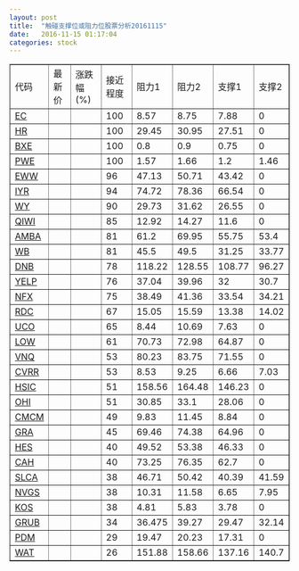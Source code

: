 ```yaml
---
layout: post
title:  "触碰支撑位或阻力位股票分析20161115"
date:   2016-11-15 01:17:04
categories: stock
---
```

<script type="text/javascript">
var stockList = []
stockList.push('gb_ec');
stockList.push('gb_hr');
stockList.push('gb_bxe');
stockList.push('gb_pwe');
stockList.push('gb_eww');
stockList.push('gb_iyr');
stockList.push('gb_wy');
stockList.push('gb_qiwi');
stockList.push('gb_amba');
stockList.push('gb_wb');
stockList.push('gb_dnb');
stockList.push('gb_yelp');
stockList.push('gb_nfx');
stockList.push('gb_rdc');
stockList.push('gb_uco');
stockList.push('gb_low');
stockList.push('gb_vnq');
stockList.push('gb_cvrr');
stockList.push('gb_hsic');
stockList.push('gb_ohi');
stockList.push('gb_cmcm');
stockList.push('gb_gra');
stockList.push('gb_hes');
stockList.push('gb_cah');
stockList.push('gb_slca');
stockList.push('gb_nvgs');
stockList.push('gb_kos');
stockList.push('gb_grub');
stockList.push('gb_pdm');
stockList.push('gb_wat');
</script>
<table border="1">
 <tr>
 <td>代码</td>
 <td>最新价</td>
 <td>涨跌幅(%)</td>
 <td>接近程度</td>
 <td>阻力1</td>
 <td>阻力2</td>
 <td>支撑1</td>
 <td>支撑2</td>
</tr>
  <tr id="ec" class="green">
  <td><a href="http://stock.finance.sina.com.cn/usstock/quotes/EC.html" target="_blank">EC</a></td><td></td><td></td><td>100</td><td>8.57</td><td>8.75</td><td>7.88</td><td>0</td></tr>
  <tr id="hr" class="green">
  <td><a href="http://stock.finance.sina.com.cn/usstock/quotes/HR.html" target="_blank">HR</a></td><td></td><td></td><td>100</td><td>29.45</td><td>30.95</td><td>27.51</td><td>0</td></tr>
  <tr id="bxe" class="green">
  <td><a href="http://stock.finance.sina.com.cn/usstock/quotes/BXE.html" target="_blank">BXE</a></td><td></td><td></td><td>100</td><td>0.8</td><td>0.9</td><td>0.75</td><td>0</td></tr>
  <tr id="pwe" class="red">
  <td><a href="http://stock.finance.sina.com.cn/usstock/quotes/PWE.html" target="_blank">PWE</a></td><td></td><td></td><td>100</td><td>1.57</td><td>1.66</td><td>1.2</td><td>1.46</td></tr>
  <tr id="eww" class="green">
  <td><a href="http://stock.finance.sina.com.cn/usstock/quotes/EWW.html" target="_blank">EWW</a></td><td></td><td></td><td>96</td><td>47.13</td><td>50.71</td><td>43.42</td><td>0</td></tr>
  <tr id="iyr" class="red">
  <td><a href="http://stock.finance.sina.com.cn/usstock/quotes/IYR.html" target="_blank">IYR</a></td><td></td><td></td><td>94</td><td>74.72</td><td>78.36</td><td>66.54</td><td>0</td></tr>
  <tr id="wy" class="red">
  <td><a href="http://stock.finance.sina.com.cn/usstock/quotes/WY.html" target="_blank">WY</a></td><td></td><td></td><td>90</td><td>29.73</td><td>31.62</td><td>26.55</td><td>0</td></tr>
  <tr id="qiwi" class="red">
  <td><a href="http://stock.finance.sina.com.cn/usstock/quotes/QIWI.html" target="_blank">QIWI</a></td><td></td><td></td><td>85</td><td>12.92</td><td>14.27</td><td>11.6</td><td>0</td></tr>
  <tr id="amba" class="red">
  <td><a href="http://stock.finance.sina.com.cn/usstock/quotes/AMBA.html" target="_blank">AMBA</a></td><td></td><td></td><td>81</td><td>61.2</td><td>69.95</td><td>55.75</td><td>53.4</td></tr>
  <tr id="wb" class="red">
  <td><a href="http://stock.finance.sina.com.cn/usstock/quotes/WB.html" target="_blank">WB</a></td><td></td><td></td><td>81</td><td>45.5</td><td>49.5</td><td>31.25</td><td>33.77</td></tr>
  <tr id="dnb" class="red">
  <td><a href="http://stock.finance.sina.com.cn/usstock/quotes/DNB.html" target="_blank">DNB</a></td><td></td><td></td><td>78</td><td>118.22</td><td>128.55</td><td>108.77</td><td>96.27</td></tr>
  <tr id="yelp" class="red">
  <td><a href="http://stock.finance.sina.com.cn/usstock/quotes/YELP.html" target="_blank">YELP</a></td><td></td><td></td><td>76</td><td>37.04</td><td>39.96</td><td>32</td><td>30.7</td></tr>
  <tr id="nfx" class="green">
  <td><a href="http://stock.finance.sina.com.cn/usstock/quotes/NFX.html" target="_blank">NFX</a></td><td></td><td></td><td>75</td><td>38.49</td><td>41.36</td><td>33.54</td><td>34.21</td></tr>
  <tr id="rdc" class="red">
  <td><a href="http://stock.finance.sina.com.cn/usstock/quotes/RDC.html" target="_blank">RDC</a></td><td></td><td></td><td>67</td><td>15.05</td><td>15.59</td><td>13.38</td><td>14.02</td></tr>
  <tr id="uco" class="green">
  <td><a href="http://stock.finance.sina.com.cn/usstock/quotes/UCO.html" target="_blank">UCO</a></td><td></td><td></td><td>65</td><td>8.44</td><td>10.69</td><td>7.63</td><td>0</td></tr>
  <tr id="low" class="red">
  <td><a href="http://stock.finance.sina.com.cn/usstock/quotes/LOW.html" target="_blank">LOW</a></td><td></td><td></td><td>61</td><td>70.73</td><td>72.98</td><td>64.87</td><td>0</td></tr>
  <tr id="vnq" class="green">
  <td><a href="http://stock.finance.sina.com.cn/usstock/quotes/VNQ.html" target="_blank">VNQ</a></td><td></td><td></td><td>53</td><td>80.23</td><td>83.75</td><td>71.55</td><td>0</td></tr>
  <tr id="cvrr" class="red">
  <td><a href="http://stock.finance.sina.com.cn/usstock/quotes/CVRR.html" target="_blank">CVRR</a></td><td></td><td></td><td>53</td><td>8.53</td><td>9.25</td><td>6.66</td><td>7.03</td></tr>
  <tr id="hsic" class="red">
  <td><a href="http://stock.finance.sina.com.cn/usstock/quotes/HSIC.html" target="_blank">HSIC</a></td><td></td><td></td><td>51</td><td>158.56</td><td>164.48</td><td>146.23</td><td>0</td></tr>
  <tr id="ohi" class="green">
  <td><a href="http://stock.finance.sina.com.cn/usstock/quotes/OHI.html" target="_blank">OHI</a></td><td></td><td></td><td>51</td><td>30.85</td><td>33.1</td><td>28.06</td><td>0</td></tr>
  <tr id="cmcm" class="red">
  <td><a href="http://stock.finance.sina.com.cn/usstock/quotes/CMCM.html" target="_blank">CMCM</a></td><td></td><td></td><td>49</td><td>9.83</td><td>11.45</td><td>8.84</td><td>0</td></tr>
  <tr id="gra" class="red">
  <td><a href="http://stock.finance.sina.com.cn/usstock/quotes/GRA.html" target="_blank">GRA</a></td><td></td><td></td><td>45</td><td>69.46</td><td>74.38</td><td>64.96</td><td>0</td></tr>
  <tr id="hes" class="green">
  <td><a href="http://stock.finance.sina.com.cn/usstock/quotes/HES.html" target="_blank">HES</a></td><td></td><td></td><td>40</td><td>49.52</td><td>53.38</td><td>46.33</td><td>0</td></tr>
  <tr id="cah" class="red">
  <td><a href="http://stock.finance.sina.com.cn/usstock/quotes/CAH.html" target="_blank">CAH</a></td><td></td><td></td><td>40</td><td>73.25</td><td>76.35</td><td>62.7</td><td>0</td></tr>
  <tr id="slca" class="red">
  <td><a href="http://stock.finance.sina.com.cn/usstock/quotes/SLCA.html" target="_blank">SLCA</a></td><td></td><td></td><td>38</td><td>46.71</td><td>50.42</td><td>40.39</td><td>41.59</td></tr>
  <tr id="nvgs" class="green">
  <td><a href="http://stock.finance.sina.com.cn/usstock/quotes/NVGS.html" target="_blank">NVGS</a></td><td></td><td></td><td>38</td><td>10.31</td><td>11.58</td><td>6.65</td><td>7.95</td></tr>
  <tr id="kos" class="red">
  <td><a href="http://stock.finance.sina.com.cn/usstock/quotes/KOS.html" target="_blank">KOS</a></td><td></td><td></td><td>38</td><td>4.81</td><td>5.83</td><td>3.78</td><td>0</td></tr>
  <tr id="grub" class="red">
  <td><a href="http://stock.finance.sina.com.cn/usstock/quotes/GRUB.html" target="_blank">GRUB</a></td><td></td><td></td><td>34</td><td>36.475</td><td>39.27</td><td>29.47</td><td>32.14</td></tr>
  <tr id="pdm" class="green">
  <td><a href="http://stock.finance.sina.com.cn/usstock/quotes/PDM.html" target="_blank">PDM</a></td><td></td><td></td><td>29</td><td>19.47</td><td>20.23</td><td>17.31</td><td>0</td></tr>
  <tr id="wat" class="green">
  <td><a href="http://stock.finance.sina.com.cn/usstock/quotes/WAT.html" target="_blank">WAT</a></td><td></td><td></td><td>26</td><td>151.88</td><td>158.66</td><td>137.16</td><td>140.7</td></tr>
</table>
